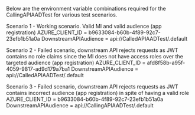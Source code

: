 Below are the environment variable combinations required for the CallingAPIAADTest for various test scenarios.

Scenario 1 - Working scenario.  Valid MI and valid audience (app registration)
AZURE_CLIENT_ID = b9633084-b60b-4f89-92c7-23efb1b51a0a
DownstreamAPIAudience = api://CalledAPIAADTest/.default

Scenario 2 - Failed scenario, downstream API rejects requests as JWT contains no role claims since the MI does not have access roles over the targeted audience (app registration)
AZURE_CLIENT_ID = afd8f58b-a95f-4059-9817-ad9d179a7ba1
DownstreamAPIAudience = api://CalledAPIAADTest/.default

Scenario 3 - Failed scenario, downstream API rejects requests as JWT contains incorrect audience (app registration) in spite of having a valid role
AZURE_CLIENT_ID = b9633084-b60b-4f89-92c7-23efb1b51a0a
DownstreamAPIAudience = api://CallingAPIAADTest/.default